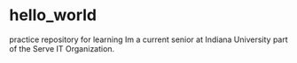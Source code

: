 # hello_world
practice repository for learning 
Im a current senior at Indiana University part of the Serve IT Organization.
